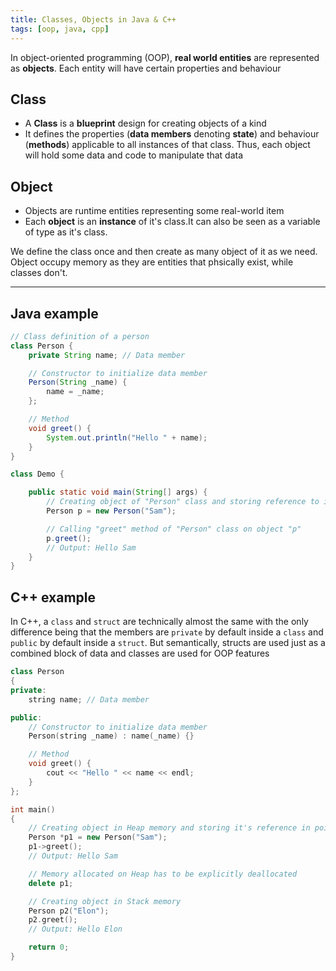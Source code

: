 ```yaml
---
title: Classes, Objects in Java & C++
tags: [oop, java, cpp]
---
```


In object-oriented programming (OOP), **real world entities** are represented as **objects**. Each entity will have certain properties and behaviour

## Class

- A **Class** is a **blueprint** design for creating objects of a kind
- It defines the properties (**data members** denoting **state**) and behaviour (**methods**) applicable to all instances of that class. Thus, each object will hold some data and code to manipulate that data

## Object

- Objects are runtime entities representing some real-world item
- Each **object** is an **instance** of it's class.It can also be seen as a variable of type as it's class.

We define the class once and then create as many object of it as we need. Object occupy memory as they are entities that phsically exist, while classes don't.

---

## Java example

```java
// Class definition of a person
class Person {
    private String name; // Data member

    // Constructor to initialize data member
    Person(String _name) {
        name = _name;
    };

    // Method
    void greet() {
        System.out.println("Hello " + name);
    }
}

class Demo {

    public static void main(String[] args) {
        // Creating object of "Person" class and storing reference to it
        Person p = new Person("Sam");

        // Calling "greet" method of "Person" class on object "p"
        p.greet();
        // Output: Hello Sam
    }
}
```

## C++ example

In C++, a `class` and `struct` are technically almost the same with the only difference being that the members are `private` by default inside a `class` and `public` by default inside a `struct`. But semantically, structs are used just as a combined block of data and classes are used for OOP features

```cpp
class Person
{
private:
    string name; // Data member

public:
    // Constructor to initialize data member
    Person(string _name) : name(_name) {}

    // Method
    void greet() {
        cout << "Hello " << name << endl;
    }
};

int main()
{
    // Creating object in Heap memory and storing it's reference in pointer
    Person *p1 = new Person("Sam");
    p1->greet();
    // Output: Hello Sam

    // Memory allocated on Heap has to be explicitly deallocated
    delete p1;

    // Creating object in Stack memory
    Person p2("Elon");
    p2.greet();
    // Output: Hello Elon

    return 0;
}
```
